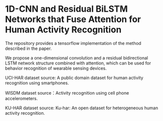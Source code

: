 # 1D-CNN and Residual BiLSTM Networks that Fuse Attention for Human Activity Recognition
The repository provides a tensorflow implementation of the method described in the paper.  

We propose a one-dimensional convolution and a residual bidirectional LSTM network structure combined with attention, which can be used for behavior recognition of wearable sensing devices.   

UCI-HAR dataset source: A public domain dataset for human activity recognition using smartphones.  

WISDM dataset source：Activity recognition using cell phone accelerometers.  

KU-HAR dataset source: Ku-har: An open dataset for heterogeneous human activity recognition.
